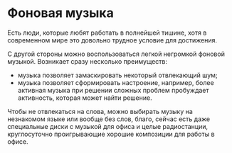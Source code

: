# Фоновая музыка

Есть люди, которые любят работать в полнейшей тишине, хотя в
современном мире это довольно трудное условие для достижения.

С другой стороны можно воспользоваться легкой негромкой фоновой
музыкой.  Возникает сразу несколько преимуществ:
- музыка позволяет замаскировать некоторый отвлекающий шум;
- музыка позволяет сформировать настроение, например, более активная
  музыка при решении сложных проблем пробуждает активность, которая
  может найти решение.

Чтобы не отвлекаться на слова, можно выбирать музыку на незнакомом
языке или вообще без слов, благо, сейчас есть даже специальные диски с
музыкой для офиса и целые радиостанции, круглосуточно проигрывающие
хорошие композиции для работы в офисе.
